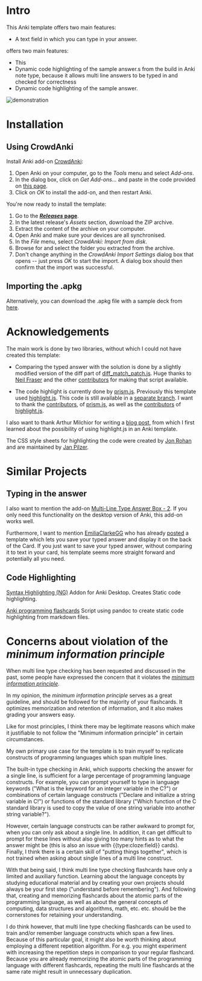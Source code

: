 # Intro
This Anki template offers two main features:
- A text field in which you can type in your answer.

offers two main features:
- This
- Dynamic code highlighting of the sample answer.s from the build in Anki note type, because it allows multi line answers to be typed in and checked for correctness  
- Dynamic code highlighting of the sample answer.

![demonstration](https://github.com/ValentinSchwind/Multi-Line-Typing-Anki-Template/assets/68036918/65841d34-831e-4282-8210-cab7d8e95d4d)

# Installation
## Using CrowdAnki
Install Anki add-on [CrowdAnki](https://github.com/Stvad/CrowdAnki):

1. Open Anki on your computer, go to the _Tools_ menu and select _Add-ons_.
2. In the dialog box, click on _Get Add-ons..._ and paste in the code provided on [this page](https://ankiweb.net/shared/info/1788670778).
3. Click on _OK_ to install the add-on, and then restart Anki.

You're now ready to install the template:

1. Go to the **[_Releases_ page](https://github.com/ValentinSchwind/Multi-Line-Typing-Anki-Template/releases)**.
2. In the latest release's _Assets_ section, download the ZIP archive.
3. Extract the content of the archive on your computer.
4. Open Anki and make sure your devices are all synchronised.
5. In the _File_ menu, select _CrowdAnki: Import from disk_.
6. Browse for and select the folder you extracted from the archive.
7. Don't change anything in the _CrowdAnki Import Settings_ dialog box that opens -- just press _OK_ to start the import. A dialog box should then confirm that the import was successful.

## Importing the .apkg
Alternatively, you can download the .apkg file with a sample deck from [here](https://ankiweb.net/shared/info/934037994).

# Acknowledgements
The main work is done by two libraries, without which I could not have created this template:

- Comparing the typed answer with the solution is done by a slightly modified version of the diff part of [diff_match_patch.js](https://github.com/google/diff-match-patch/blob/master/javascript/diff_match_patch.js).
Huge thanks to [Neil Fraser](https://github.com/google/diff-match-patch/commits?author=NeilFraser) and the other [contributors](https://github.com/google/diff-match-patch/graphs/contributors) for making that script available.

- The code highlight is currently done by [prism.js](https://prismjs.com/). Previously this template used [highlight.js](https://highlightjs.org/). This code is still available in a [separate branch](https://github.com/ValentinSchwind/Multi-Line-Typing-Anki-Template/tree/highlight-js-version). I want to thank the [contributors](https://github.com/PrismJS/prism/graphs/contributors), of [prism.js](https://prismjs.com/), as well as the [contributors](https://github.com/highlightjs/highlight.js/graphs/contributors) of [highlight.js](https://highlightjs.org/).

I also want to thank Arthur Milchior for writing a [blog post](http://www.milchior.fr/blog_en/index.php/post/2022/03/22/Syntax-coloring-of-code-in-Anki), from which I first learned about the possibility of using highlight.js in an Anki template.

The CSS style sheets for highlighting the code were created by [Jon Rohan](https://github.com/jonrohan) and are maintained by [Jan Pilzer](https://github.com/Hirse).

# Similar Projects
## Typing in the answer
I also want to mention the add-on [Multi-Line Type Answer Box - 2](https://ankiweb.net/shared/info/1018107736). If you only need this functionality on the desktop version of Anki, this add-on works well.

Furthermore, I want to mention [EmiliaClarkeGG](https://www.reddit.com/user/EmiliaClarkeGG/) who has already [posted](https://www.reddit.com/r/Anki/comments/15b11nq/solved_multiline_input_fields_in_Anki_without_an/) a template which lets you save your typed answer and display it on the back of the Card. If you just want to save your typed answer, without comparing it to text in your card, his template seems more straight forward and potentially all you need.

## Code Highlighting
[Syntax Highlighting (NG)](https://ankiweb.net/shared/info/566351439)
Addon for Anki Desktop. Creates Static code highlighting.
    
[Anki programming flashcards](https://github.com/badlydrawnrob/anki)
Script using pandoc to create static code highlighting from markdown files.

# Concerns about violation of the _minimum information principle_
When multi line type checking has been requested and discussed in the past, some people have expressed the concern that it violates the [_minimum information principle_](https://www.supermemo.com/en/blog/twenty-rules-of-formulating-knowledge).

In my opinion, the _minimum information principle_ serves as a great guideline, and should be followed for the majority of your flashcards. It optimizes memorization and retention of information, and it also makes grading your answers easy.

Like for most principles, I think there may be legitimate reasons which make it justifiable to not follow the "Minimum information principle" in certain circumstances.

My own primary use case for the template is to train myself to replicate constructs of programming languages which span multiple lines.

The built-in type checking in Anki, which supports checking the answer for a single line, is sufficient for a large percentage of programming language constructs. For example, you can prompt yourself to type in language keywords ("What is the keyword for an integer variable in the C?") or combinations of certain language constructs ("Declare and initialize a string variable in C!") or functions of the standard library ("Which function of the C standard library is used to copy the value of one string variable into another string variable?").

However, certain language constructs can be rather awkward to prompt for, when you can only ask about a single line. In addition, it can get difficult to prompt for these lines without also giving too many hints as to what the answer might be (this is also an issue with {{type:cloze:field}} cards).
Finally, I think there is a certain skill of "putting things together", which is not trained when asking about single lines of a multi line construct.

With that being said, I think multi line type checking flashcards have only a limited and auxiliary function. Learning about the language concepts by studying educational material and by creating your own projects should always be your first step ("understand before remembering"). And following that, creating and memorizing flashcards about the atomic parts of the programming language, as well as about the general concepts of computing, data structures and algorithms, math, etc. etc. should be the cornerstones for retaining your understanding.

I do think however, that multi line type checking flashcards can be used to train and/or remember language constructs which span a few lines. Because of this particular goal, it might also be worth thinking about employing a different repetition algorithm. For e.g. you might experiment with increasing the repetition steps in comparison to your regular flashcard. Because you are already memorizing the atomic parts of the programming language with different flashcards, repeating the multi line flashcards at the same rate might result in unnecessary duplication.
